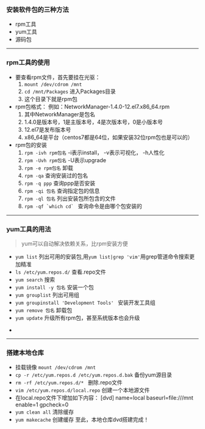 ### 安装软件包的三种方法
  * rpm工具
  * yum工具
  * 源码包
---------------------------
### rpm工具的使用
  * 要查看rpm文件，首先要挂在光驱：
    1. ```mount /dev/cdrom /mnt```
    2. ```cd /mnt/Packages```  进入Packages目录
    3. 这个目录下就是rpm包
  * rpm包格式：
    例如：NetworkManager-1.4.0-12.el7.x86_64.rpm  
    1. 其中NetworkManager是包名
    2. 1.4.0是版本号，1是主版本号，4是次版本号，0是小版本号
    3. 12.el7是发布版本号  
    4. x86_64是平台（centos7都是64位，如果安装32位rpm包也是可以的）
  * rpm包的安装
    1. ```rpm -ivh rpm包名```  -i表示install， -v表示可视化， -h人性化
    2. ```rpm -Uvh rpm包名```  -U表示upgrade
    3. ```rpm -e rpm包名```  卸载
    4. ```rpm -qa``` 查询安装过的包名   
    5. ```rpm -q ppp``` 查询ppp是否安装
    6. ```rpm -qi 包名``` 查询指定包的信息
    7. ```rpm -ql 包名``` 列出安装包所包含的文件
    8. ```rpm -qf `which cd` ``` 查询命令是由哪个包安装的
----------------------------
### yum工具的用法
> yum可以自动解决依赖关系，比rpm安装方便  

  * ```yum list``` 列出可用的安装包,用```yum list|grep 'vim'```用grep管道命令搜索更加精准  
  * ```ls /etc/yum.repos.d/``` 查看.repo文件  
  * ```yum search``` 搜索
  * ```yum install -y 包名``` 安装一个包 
  * ```yum grouplist``` 列出可用组
  * ```yum groupinstall 'Development Tools' ``` 安装开发工具组
  * ```yum remove 包名``` 卸载包
  * ```yum update``` 升级所有rpm包，甚至系统版本也会升级
  * ```yum provides "/*/vim" 查看vim命令是由哪个包安装的 
---------------------------
### 搭建本地仓库
  * 挂载镜像 ```mount /dev/cdrom /mnt```
  * ```cp -r /etc/yum.repos.d /etc/yum.repos.d.bak``` 备份yum源目录
  * ```rm -rf /etc/yum.repos.d/* ``` 删除.repo文件
  * ```vim /etc/yum.repos.d/local.repo``` 创建一个本地源文件
  * 在local.repo文件下增加如下内容：
    [dvd]
    name=local
    baseurl=file:///mnt
    enable=1
    gpcheck=0
  * ```yum clean all``` 清除缓存
  * ```yum makecache``` 创建缓存
  至此，本地仓库dvd搭建完成！    
